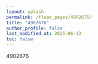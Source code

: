 ```yaml
---
layout: splash
permalink: /float_pages/4902676/
title: "4902676"
author_profile: false
last_modified_at: 2025-06-13
toc: false
---
```

 
4902676

